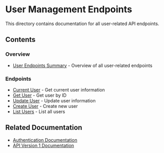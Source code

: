 # User Management Endpoints

This directory contains documentation for all user-related API endpoints.

## Contents

### Overview
- [User Endpoints Summary](user_endpoints_summary.md) - Overview of all user-related endpoints

### Endpoints
- [Current User](current_user_endpoint.md) - Get current user information
- [Get User](get_user_endpoint.md) - Get user by ID
- [Update User](update_user_endpoint.md) - Update user information
- [Create User](create_user_endpoint.md) - Create new user
- [List Users](list_users_endpoint.md) - List all users

## Related Documentation
- [Authentication Documentation](../../../authentication/README.md)
- [API Version 1 Documentation](../../README.md) 